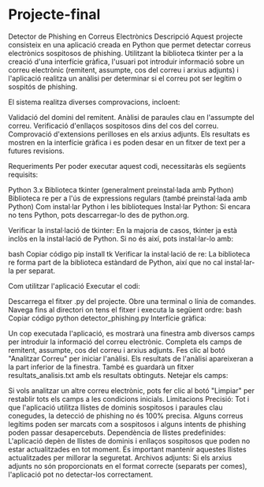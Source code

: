 # Projecte-final
Detector de Phishing en Correus Electrònics
Descripció
Aquest projecte consisteix en una aplicació creada en Python que permet detectar correus electrònics sospitosos de phishing. Utilitzant la biblioteca tkinter per a la creació d'una interfície gràfica, l'usuari pot introduir informació sobre un correu electrònic (remitent, assumpte, cos del correu i arxius adjunts) i l'aplicació realitza un anàlisi per determinar si el correu pot ser legítim o sospitós de phishing.

El sistema realitza diverses comprovacions, incloent:

Validació del domini del remitent.
Anàlisi de paraules clau en l'assumpte del correu.
Verificació d'enllaços sospitosos dins del cos del correu.
Comprovació d'extensions perilloses en els arxius adjunts.
Els resultats es mostren en la interfície gràfica i es poden desar en un fitxer de text per a futures revisions.

Requeriments
Per poder executar aquest codi, necessitaràs els següents requisits:

Python 3.x
Biblioteca tkinter (generalment preinstal·lada amb Python)
Biblioteca re per a l'ús de expressions regulars (també preinstal·lada amb Python)
Com instal·lar Python i les biblioteques
Instal·lar Python: Si encara no tens Python, pots descarregar-lo des de python.org.

Verificar la instal·lació de tkinter: En la majoria de casos, tkinter ja està inclòs en la instal·lació de Python. Si no és així, pots instal·lar-lo amb:

bash
Copiar código
pip install tk
Verificar la instal·lació de re: La biblioteca re forma part de la biblioteca estàndard de Python, així que no cal instal·lar-la per separat.

Com utilitzar l'aplicació
Executar el codi:

Descarrega el fitxer .py del projecte.
Obre una terminal o línia de comandes.
Navega fins al directori on tens el fitxer i executa la següent ordre:
bash
Copiar código
python detector_phishing.py
Interfície gràfica:

Un cop executada l'aplicació, es mostrarà una finestra amb diversos camps per introduir la informació del correu electrònic.
Completa els camps de remitent, assumpte, cos del correu i arxius adjunts.
Fes clic al botó "Analitzar Correu" per iniciar l'anàlisi.
Els resultats de l'anàlisi apareixeran a la part inferior de la finestra. També es guardarà un fitxer resultats_analisis.txt amb els resultats obtinguts.
Netejar els camps:

Si vols analitzar un altre correu electrònic, pots fer clic al botó "Limpiar" per restablir tots els camps a les condicions inicials.
Limitacions
Precisió: Tot i que l'aplicació utilitza llistes de dominis sospitosos i paraules clau conegudes, la detecció de phishing no és 100% precisa. Alguns correus legítims poden ser marcats com a sospitosos i alguns intents de phishing poden passar desapercebuts.
Dependència de llistes predefinides: L'aplicació depèn de llistes de dominis i enllaços sospitosos que poden no estar actualitzades en tot moment. És important mantenir aquestes llistes actualitzades per millorar la seguretat.
Archivos adjunts: Si els arxius adjunts no són proporcionats en el format correcte (separats per comes), l'aplicació pot no detectar-los correctament.
